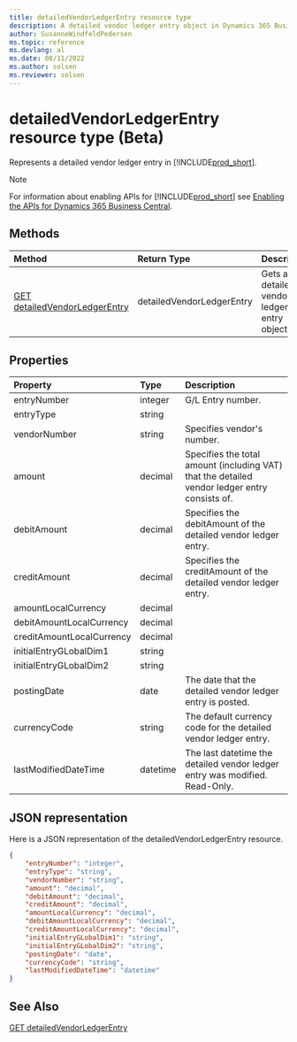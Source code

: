 ```yaml
---
title: detailedVendorLedgerEntry resource type
description: A detailed vendor ledger entry object in Dynamics 365 Business Central.
author: SusanneWindfeldPedersen
ms.topic: reference
ms.devlang: al
ms.date: 08/11/2022
ms.author: solsen
ms.reviewer: solsen
---
```


# detailedVendorLedgerEntry resource type (Beta)

<!-- START>DO_NOT_EDIT -->
<!-- IMPORTANT:Do not edit any of the content between here and the END>DO_NOT_EDIT. -->
Represents a detailed vendor ledger entry in [!INCLUDE[prod_short](../../../includes/prod_short.md)].

> [!NOTE]
> For information about enabling APIs for [!INCLUDE[prod_short](../../../includes/prod_short.md)] see [Enabling the APIs for Dynamics 365 Business Central](../../../api-reference/v2.0/enabling-apis-for-dynamics-nav.md).

## Methods

| Method | Return Type|Description |
|:--------------------|:-----------|:-------------------------|
|[GET detailedVendorLedgerEntry](../api/dynamics_detailedvendorledgerentry_get.md)|detailedVendorLedgerEntry|Gets a detailed vendor ledger entry object.|



## Properties

| Property           | Type   |Description     |
|:-------------------|:-------|:---------------|
|entryNumber|integer|G/L Entry number.|
|entryType|string||
|vendorNumber|string|Specifies vendor's number.|
|amount|decimal|Specifies the total amount (including VAT) that the detailed vendor ledger entry consists of.|
|debitAmount|decimal|Specifies the debitAmount of the detailed vendor ledger entry.|
|creditAmount|decimal|Specifies the creditAmount of the detailed vendor ledger entry.|
|amountLocalCurrency|decimal||
|debitAmountLocalCurrency|decimal||
|creditAmountLocalCurrency|decimal||
|initialEntryGLobalDim1|string||
|initialEntryGLobalDim2|string||
|postingDate|date|The date that the detailed vendor ledger entry   is posted.|
|currencyCode|string|The default currency code for the detailed vendor ledger entry.|
|lastModifiedDateTime|datetime|The last datetime the detailed vendor ledger entry was modified. Read-Only.|

## JSON representation

Here is a JSON representation of the detailedVendorLedgerEntry resource.


```json
{
    "entryNumber": "integer",
    "entryType": "string",
    "vendorNumber": "string",
    "amount": "decimal",
    "debitAmount": "decimal",
    "creditAmount": "decimal",
    "amountLocalCurrency": "decimal",
    "debitAmountLocalCurrency": "decimal",
    "creditAmountLocalCurrency": "decimal",
    "initialEntryGLobalDim1": "string",
    "initialEntryGLobalDim2": "string",
    "postingDate": "date",
    "currencyCode": "string",
    "lastModifiedDateTime": "datetime"
}
```
<!-- IMPORTANT: END>DO_NOT_EDIT -->

## See Also
[GET detailedVendorLedgerEntry](../api/dynamics_detailedvendorledgerentry_get.md)
